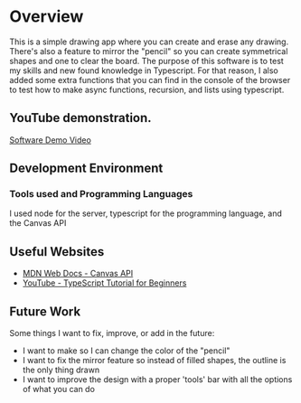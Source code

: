 # Overview

This is a simple drawing app where you can create and erase any drawing. There's also a feature to mirror the "pencil" so you can create symmetrical shapes and one to clear the board. The purpose of this software is to test my skills and new found knowledge in Typescript. For that reason, I also added some extra functions that you can find in the console of the browser to test how to make async functions, recursion, and lists using typescript.

## YouTube demonstration.

<!-- 4-5 min demo of the software running and a walkthrough of the code. Focus should be on sharing what you learned about the language syntax. -->
[Software Demo Video](https://youtu.be/deCihb7rbmk)

## Development Environment

### Tools used and Programming Languages 
I used node for the server, typescript for the programming language, and the Canvas API

## Useful Websites

- [MDN Web Docs - Canvas API](https://developer.mozilla.org/en-US/docs/Web/API/Canvas_API)
- [YouTube - TypeScript Tutorial for Beginners](https://www.youtube.com/watch?v=d56mG7DezGs)

## Future Work

Some things I want to fix, improve, or add in the future:

- I want to make so I can change the color of the "pencil"
- I want to fix the mirror feature so instead of filled shapes, the outline is the only thing drawn
- I want to improve the design with a proper 'tools' bar with all the options of what you can do 
